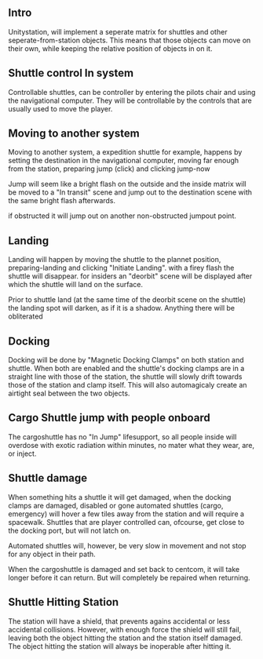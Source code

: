 ## Intro
Unitystation, will implement a seperate matrix for shuttles and other seperate-from-station objects.
This means that those objects can move on their own, while keeping the relative position of objects in on it.

## Shuttle control In system
Controllable shuttles, can be controller by entering the pilots chair and using the navigational computer. They will be controllable by the controls that are usually used to move the player.

## Moving to another system
Moving to another system, a expedition shuttle for example, happens by setting the destination in the navigational computer, moving far enough from the station, preparing jump (click) and clicking jump-now

Jump will seem like a bright flash on the outside and the inside matrix will be moved to a "In transit" scene and jump out to the destination scene with the same bright flash afterwards.

if obstructed it will jump out on another non-obstructed jumpout point.

## Landing
Landing will happen by moving the shuttle to the plannet position, preparing-landing and clicking "Initiate Landing". with a firey flash the shuttle will disappear. for insiders an "deorbit" scene will be displayed after which the shuttle will land on the surface.

Prior to shuttle land (at the same time of the deorbit scene on the shuttle) the landing spot will darken, as if it is a shadow. Anything there will be obliterated

## Docking
Docking will be done by "Magnetic Docking Clamps" on both station and shuttle. When both are enabled and the shuttle's docking clamps are in a straight line with those of the station, the shuttle will slowly drift towards those of the station and clamp itself. This will also automagicaly create an airtight seal between the two objects.

## Cargo Shuttle jump with people onboard
The cargoshuttle has no "In Jump" lifesupport, so all people inside will overdose with exotic radiation within minutes, no mater what they wear, are, or inject.

## Shuttle damage
When something hits a shuttle it will get damaged, when the docking clamps are damaged, disabled or gone automated shuttles (cargo, emergency) will hover a few tiles away from the station and will require a spacewalk. Shuttles that are player controlled can, ofcourse, get close to the docking port, but will not latch on.

Automated shuttles will, however, be very slow in movement and not stop for any object in their path. 

When the cargoshuttle is damaged and set back to centcom, it will take longer before it can return. But will completely be repaired when returning.

## Shuttle Hitting Station
The station will have a shield, that prevents agains accidental or less accidental collisions. However, with enough force the shield will still fail, leaving both the object hitting the station and the station itself damaged. The object hitting the station will always be inoperable after hitting it.